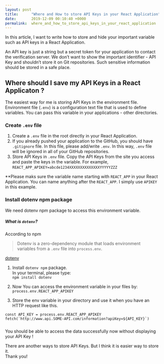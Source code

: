```yaml
---
layout: post
title:      "Where and How to store API Keys in your React Application"
date:       2019-12-09 00:10:40 +0000
permalink:  where_and_how_to_store_api_keys_in_your_react_application
---
```



In this article, I want to write how to store and hide your important variable such as API keys in a React Application.

An API key is just a string but a secret token for your application to contact the verification server.
We don’t want to show the important identifier - API Key and shouldn’t store it on Git repositories. Such sensitive information should be stored in a safe place.

## Where should I save my API Keys in a React Applicaton ?
The easiest way for me is storing API Keys in the environment file.
Environment file (`.env`) is a configuration text file that is used to define variables. You can pass this variable in your applications - other directories.

### Create `.env` file
1. Create a `.env` file in the root directly in your React Application.
2. If you already pushed your application to the GitHub, you should have `.gitignore` file. In this file, please add/write `.env`. In this way, `.env` file will be ignored in all of your GitHub repositories. 
3. Store API Keys in `.env` file.
Copy the API Keys from the site you access and paste the keys in the variable. For example,<br>
`REACT_APP_APIKEY=abcde1234XXXXXXXXXXXXXXYYYYYZZZ`

**Please maks sure the variable name starting with `REACT_APP` in your React Application. You can name anything after the `REACT_APP`. I simply use `APIKEY` in this example.

### Install dotenv npm package
We need dotenv npm package to access this environment variable.

##### What is `dotenv`?
According to npm 
> Dotenv is a zero-dependency module that loads environment variables from a `.env` file into `process.env`. 

[dotenv](https://www.npmjs.com/package/dotenv)

1. Install `dotenv npm` package.<br>
In your terminal, please type: <br>
`npm install dotenv`

2. Now You can access the environment variable in your files by:<br>
`process.env.REACT_APP_APIKEY`  

3. Store the env variable in your directory and use it when you have an HTTP request like this.<br>
```
const API_KEY = process.env.REACT_APP_APIKEY 
fetch(`http://www.api.SOME-API.com/information?apiKey=${API_KEY}`)
```

<div style="margin-top: 5%;">
You should be able to access the data successfully now without displaying your API Key ! 

There are another ways to store API Keys. But I think it is easier way to store it.<br>
Thank you!
</div>





 






